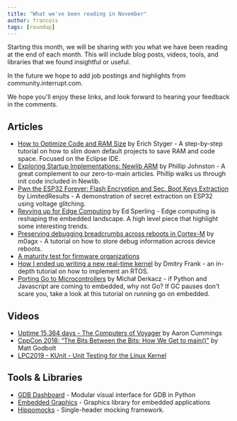 ```yaml
---
title: "What we've been reading in November"
author: francois
tags: [roundup]
---
```


<!-- excerpt start -->
Starting this month, we will be sharing with you what we have been reading at
the end of each month. This will include blog posts, videos, tools, and
libraries that we found insightful or useful.
<!-- excerpt end -->

In the future we hope to add job postings and highlights from
community.interrupt.com.

We hope you'll enjoy these links, and look forward to hearing your feedback in
the comments.

## Articles

* [How to Optimize Code and RAM
  Size](https://mcuoneclipse.com/2019/08/17/tutorial-how-to-optimize-code-and-ram-size/)
by Erich Styger - A step-by-step tutorial on how to slim down default projects
to save RAM and code space. Focused on the Eclipse IDE.
* [Exploring Startup Implementations: Newlib
  ARM](https://embeddedartistry.com/blog/2019/04/17/exploring-startup-implementations-newlib-arm) by Phillip Johnston - A great complement to our zero-to-main articles. Phillip walks us through init code included in Newlib.
* [Pwn the ESP32 Forever: Flash Encryption and Sec. Boot Keys Extraction](https://limitedresults.com/2019/11/pwn-the-esp32-forever-flash-encryption-and-sec-boot-keys-extraction/) by LimitedResults - A demonstration of secret extraction on ESP32 using voltage glitching.
* [Revving up for Edge
  Computing](https://semiengineering.com/revving-up-for-edge-computing/) by Ed
Sperling - Edge computing is reshaping the embedded landscape. A high level
piece that highlight some interesting trends.
* [Preserving debugging breadcrumbs across reboots in Cortex-M](http://m0agx.eu/2018/08/18/preserving-debugging-breadcrumbs-across-reboots-in-cortex-m/)
  by m0agx - A tutorial on how to store debug information across device reboots.
* [A maturity test for firmware organizations](http://www.electronvector.com/blog/a-maturity-test-for-firmware-organizations)
* [How I ended up writing a new real-time kernel](https://dmitryfrank.com/articles/how_i_ended_up_writing_my_own_kernel) by
  Dmitry Frank - an in-depth tutorial on how to implement an RTOS.
* [Porting Go to
  Microcontrollers](https://embeddedgo.github.io/2019/11/19/porting_go_to_microcontrollers_part1.html)
by Michał Derkacz - if Python and Javascript are coming to embedded, why not Go?
If GC pauses don't scare you, take a look at this tutorial on running go on
embedded.

## Videos

* [Uptime 15,364 days - The Computers of Voyager](https://www.youtube.com/watch?v=H62hZJVqs2o) by Aaron Cummings
* [CppCon 2018: “The Bits Between the Bits: How We Get to main()”](https://www.youtube.com/watch?v=dOfucXtyEsU) by Matt Godbolt 
* [LPC2019 - KUnit - Unit Testing for the Linux Kernel](https://www.youtube.com/watch?v=507n-t0sfcU)

## Tools & Libraries

* [GDB Dashboard](https://github.com/cyrus-and/gdb-dashboard) - Modular visual interface for GDB in Python
* [Embedded Graphics](https://github.com/jamwaffles/embedded-graphics) - Graphics library for embedded applications
* [Hippomocks](https://github.com/dascandy/hippomocks) - Single-header mocking framework.

